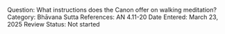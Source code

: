 Question: What instructions does the Canon offer on walking meditation?
Category: Bhāvana
Sutta References: AN 4.11-20
Date Entered: March 23, 2025
Review Status: Not started